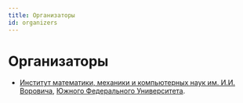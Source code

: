 ```yaml
---
title: Организаторы
id: organizers
---
```


# Организаторы

* [Институт математики, механики и компьютерных наук им. И.И. Воровича](http://mmcs.sfedu.ru/), [Южного Федерального Университета](http://sfedu.ru/).
